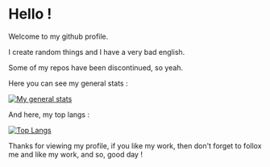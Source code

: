# Hello !

Welcome to my github profile.

I create random things and I have a very bad english.

Some of my repos have been discontinued, so yeah.

Here you can see my general stats : 

[![My general stats](https://github-readme-stats.vercel.app/api?username=rix565)](https://github.com/anuraghazra/github-readme-stats)

And here, my top langs :

[![Top Langs](https://github-readme-stats.vercel.app/api/top-langs/?username=rix565)](https://github.com/anuraghazra/github-readme-stats)

Thanks for viewing my profile, if you like my work, then don't forget to follox me and like my work, and so, good day !
